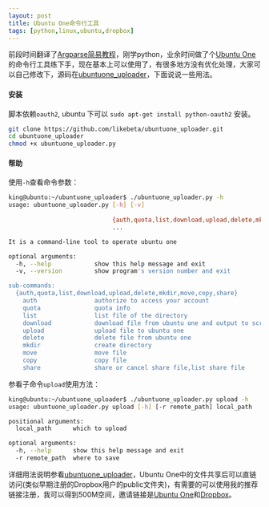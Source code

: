```yaml
---
layout: post
title: Ubuntu One命令行工具
tags: [python,linux,ubuntu,dropbox]
---
```


前段时间翻译了[Argparse简易教程][1]，刚学python，业余时间做了个[Ubuntu One][2]的命令行工具练下手，现在基本上可以使用了，有很多地方没有优化处理，大家可以自己修改下，源码在[ubuntuone_uploader][3]，下面说说一些用法。

<!--more-->

#### 安装

脚本依赖`oauth2`, ubuntu 下可以 `sudo apt-get install python-oauth2` 安装。

```sh
git clone https://github.com/likebeta/ubuntuone_uploader.git
cd ubuntuone_uploader
chmod +x ubuntuone_uploader.py
```

#### 帮助

使用`-h`查看命令参数：

```sh
king@ubuntu:~/ubuntuone_uploader$ ./ubuntuone_uploader.py -h
usage: ubuntuone_uploader.py [-h] [-v]
                             
                             {auth,quota,list,download,upload,delete,mkdir,move,copy,share}
                             ...

It is a command-line tool to operate ubuntu one

optional arguments:
  -h, --help            show this help message and exit
  -v, --version         show program's version number and exit

sub-commands:
  {auth,quota,list,download,upload,delete,mkdir,move,copy,share}
    auth                authorize to access your account
    quota               quota info
    list                list file of the directory
    download            download file from ubuntu one and output to screen
    upload              upload file to ubuntu one
    delete              delete file from ubuntu one
    mkdir               create directory
    move                move file
    copy                copy file
    share               share or cancel share file,list share file
```

参看子命令`upload`使用方法：

```sh
king@ubuntu:~/ubuntuone_uploader$ ./ubuntuone_uploader.py upload -h
usage: ubuntuone_uploader.py upload [-h] [-r remote_path] local_path

positional arguments:
  local_path      which to upload

optional arguments:
  -h, --help      show this help message and exit
  -r remote_path  where to save
```

详细用法说明参看[ubuntuone_uploader][4]，Ubuntu One中的文件共享后可以直链访问(类似早期注册的Dropbox用户的public文件夹)，有需要的可以使用我的推荐链接注册，我可以得到500M空间，邀请链接是[Ubuntu One][5]和[Dropbox][6]。


  [1]: http://blog.ixxoo.me/argparse.html
  [2]: https://one.ubuntu.com/referrals/referee/1698584/
  [3]: https://github.com/likebeta/ubuntuone_uploader
  [4]: https://github.com/likebeta/ubuntuone_uploader
  [5]: https://one.ubuntu.com/referrals/referee/1698584/
  [6]: http://db.tt/jacpdIw
